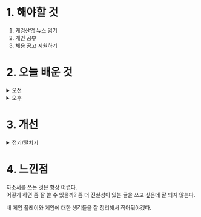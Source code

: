 
# 1. 해야할 것

1. 게임산업 뉴스 읽기 
2. 개인 공부  
3. 채용 공고 지원하기



# 2. 오늘 배운 것

<details>
<summary>오전</summary>

## 오늘의 뉴스

■ 11비트의 미스터리 어드벤처 '디 얼터스', 데모 버전 공개
'프로스트펑크'를 비롯한 독특한 게임들로 이름을 알린 폴란드의 게임 스튜디오 '11비트 스튜디오'가 오리지널 IP의 신작 '디 얼터스'의 신규 영상 2종을 공개하고, '스팀 넥스트 페스트'를 통해 플레이 가능한 데모 버전을 공개했습니다.

■ 모바일 MMORPG '블러드 위치’ 정식 서비스 실시
리얼리티 큐브드 게임(Reality Cubed Game)은 금일 오전 10시, 자사에서 서비스하는 모바일 무한 사냥 MMORPG 블러드 위치(Blood Witch)의 정식 서비스를 구글 플레이 스토어, 앱스토어, 원스토어, 갤럭시 스토어 등 4대 주 
요 앱 마켓에서 시작했다고 공식 발표했습니다. 리얼리티 큐브드 게임에 따르면 정식 서비스를 시작하기에 앞서 성우 음성과 번역에 만전을 기한 한국어화 지원, 그리고 충분한 내부 사내 테스트, 서버 안정화에 집중한 결과
, 경쟁력으로 내세우는 무한 사냥과 PvP 등 핵심 콘텐츠 대부분을 한국 유저들이 쾌적하게 경험할 수 있도록 서비스 준비 과정에 총력을 기울였다고 소개했습니다.

■ 바이오하자드 빌리지, 1,000만 장 팔렸다 
바이오하자드 시리즈의 여덟 번째 정식 넘버링 타이틀인 '바이오하자드 빌리지(이하 빌리지)'가 출시 3년 만에 판매량 1,000만 장을 달성했습니다. 캡콤은 빌리지 본편에 추가 시나리오를 더하는 '바이오하자드 빌리지 골드 에디션'의 발매, 아이폰15 프로 등의 디바이스를 통해 진행된 추가 전개에 의해 매년 약 200만 장의 판매량을 만들 수 있었고, 발매 이후 3년이 지난 지금 시점까지 신규 유저들을 더하며 결국 시리즈 최고 속도로 1,000만장이라는 기록을 세울 수 있게 됐다고 전했습니다.

■ 바이오웨어 돌아오나, '드래곤 에이지: 베일가드' 
게임 플레이 영상이 정식으로 공개되며 비교적 아쉬움을 남겼던 트레일러와 다른 '드래곤 에이지: 베일가드'의 실제 게임 플레이를 확인할 수 있게 됐습니다. EA는 한국 시각으로 12일 바이오웨어가 제작하는 드래곤 에이지 시리즈 신작, '드래곤 에이지: 베일가드'의 게임 플레이 영상을 공개했습니다.

■ LoL e스포츠, LCK-LEC-LPL 남기고 5개로 재편 
라이엇이 12일 2025년 리그 오브 레전드 e스포츠에 큰 변화를 예고했습니다. 통합이 진행되면 LoL e스포츠 1티어 리그는 현재 운영되는 LCK, LEC, LPL에 더해 아메리카스 리그, 아시아 태평양 리그 5개 체제로 전환됩니다.  

■ [Ent+] 드디어 영상 공개 넷플릭스 '아케인', 시즌2로 끝난다 
그 후속 시즌의 모습을 제대로 확인할 수 있는 영상이 처음으로 공개됐습니다. 그간 넷플릭스는 아케인2의 공식 발표, 워윅으로 추정되는 캐릭터의 모습을 확인할 수 있는 퍼스트 룩 영상을 공개한 바 있습니다.

■ 신성범 의원, "PC방 사업자가 민증 요구할 수 있도록" 추진 
PC방 사업자가 청소년의 위조 신분증 제출, 거짓말 등으로 불합리한 처벌을 받지 않도록 보호하는 법안이 국회에 제출됐습니다. 개정안은 △게임물 관련사업자(PC방 사업자)가 청소년의 신분증 위조 및 변조 또는 도용으로 청소년인 사실을 알지 못하였거나 △폭행 또는 협박으로 청소년임을 확인하지 못한 사정이 인정되는 때에는 행정처분을 면제할 수 있는 근거를 마련하는 게 핵심입니다.

■ 애플 WWDC, 챗GPT 품은 시리+게임모드+통화녹음 
애플이 현지 시각으로 10일 시작한 세계 개발자 회의 WWDC의 키노트에서 향후 로드맵을 공개했습니다. 이날 애플은 iOS 18, iPadOS 18, macOS 세쿼이아(Sequoia) 등 자사 기기들의 두뇌 업데이트에 집중한 가운데 생성형 모델을 포함한 개인용 인공지능 애플 인텔리전스를 공개했습니다.

■ 그랑사가 키우기, '장송의 프리렌'과 콜라보 실시
카카오게임즈(대표 한상우)는 11일, 파이드픽셀즈(대표 송영진)와 공동 서비스하는 신작 캐주얼 RPG '그랑사가 키우기: 나이츠x나이츠'(이하 그랑사가 키우기)와 인기 애니메이션 장송의 프리렌의 출시 기념 컬래버레이션을 실시했습니다. '그랑사가 키우기'와 협업하는 애니메이션 장송의 프리렌은 누계 발행 부수 2,000만 부를 자랑하는 인기 코믹스를 바탕으로 한 대형 애니메이션 IP(지식재산권, Intellectual property입니다.

■ '스파이 패밀리 오퍼레이션 다이어리', 예약 판매 13일 시작
'스파이 패밀리 오퍼레이션 다이어리'(한국어판)의 PlayStation®5, Nintendo Switch™용 패키지 버전을 예약 구매하시는 분께 본 작품의 주인공 아냐가 인쇄된 특제 아냐 아크릴 키링을 증정합니다. '스파이 패밀리 오퍼레이션 다이어리'(한국어판)의 패키지 초회 동봉 특전 및 다운로드 버전 예약 구매 특전으로 로이드/아냐/요르/본드의 의상 에이전트 세트, 아냐 모자 천사 고리, 아냐 모자 악마 뿔을 선행 개방할 수 있는 특전 코드를 증정합니다.

■ 디볼버 신작은 나치+코만도+오컬트 ='수메리안 식스'
인디게임 퍼블리셔 디볼버디지털(Devolver Digital Games) 퍼블리싱, 아티피서(Artificer) 개발의 실시간 전술 잠입 어드벤처 게임 ‘수메리안 식스(Sumerian Six)’가 PC 게이밍 쇼에서 공개 되었습니다. 수메리안 식스는 한국 게이머들에게는 ‘코만도스'로 익히 알려진 실시간 전술 잠입 어드벤처 장르로, 나치에 맞서 싸워 비밀스러운 미스터리를 밝혀냄과 동시에 실험적인 기술들을 이용하여 제2차 세계대전의 흐름을 바꾸기 위해 적진 깊숙히 파견된 비범한 과학자들로 구성된 분대를 이용하여 플레이 하게 됩니다.

■ '여귀교2', PS5 및 닌텐도 스위치 패키지 10월 정식 출시
에이치투 인터렉티브(이하 H2 INTERACTIVE, 대표 허준하)는 '소프트스타 엔터테인먼트(SOFTSTAR ENTERTAINMENT)'에서 개발한 1인칭 미스터리 호러 '여귀교2: 자유로운 영혼의 길(The Bridge Curse 2: The Extrication)' 한국어판 실물 패키지를 오는 10월 PS5 및 닌텐도 스위치로 정식 출시할 예정이라고 밝혔습니다. 플레이어는 대학교에서 신입 환영 행사인 '호러 페스티벌'을 배경으로 캠퍼스 내에서 벌어지고 있는 기괴한 실종 사건을 조사하는 기자나 대학생 등을 포함한 네 명의 관점에서 바라보며 학교 곳곳에서 도사리고 있는 긴장감과 적당한 유머, 그리고 순수한 공포에 직면하게 됩니다.
</details>


<details>
<summary>오후</summary>

## 자소서 작성
[네오위즈 레벨디자인 채용](https://www.neowiz.com/careers/recruit?id=490eddc8-247a-4929-8f98-0c9b727b4527)

![image](https://github.com/JM94Ent/TIL-WIL/assets/143363550/2b9f676a-4290-4db4-8757-e6a0c6a6271c)

1. 나는 어떤 개발자인가, 개발자로서의 자신을 소개해주세요. (글자수 제한 없음)
```
새로운 경험을 연구하는 개발자 우정민입니다.
게임을 만들기 시작했을 때부터 색다른 경험을 할 수 있는 게임을 만드는 것이 목표였습니다. 어떻게 하면 게임 플레이를 통해 새로운 느낌을 들게 만들 수 있을까란 생각을 계속해서 해왔습니다. 그래서 blocktober 같은 유튜브를 통해 레벨디자인과 다크 소울 등의 게임 플레이를 통해 플레이 경험을 만드는 방법 등을 공부하였습니다. 또한 실제 레벨 디자인이 현업에서 어떻게 빌드되고 있는지 알기 위해 직접 서클프롬닷 개발실에 방문하여 이야기를 나눠 견문을 넓히는 노력을 하고 있습니다.

어떤 일을 시작할 때, 계획을 세우는 성격입니다. 저는 이 계획적인 성격 덕분에 만족할 만한 성과를 거뒀기 때문입니다. 하루에 1시간 반, 일주일에 5번으로 다이어트 계획을 세웠고, 이를 통해 부족한 점을 보완한 결과 10kg 감량에 성공하여 원하는 체중에 도달했습니다. 대학생일 때는 자격증을 따기 위해 공부 계획을 세웠으며, 그 결과 기사 자격증 2개를 취득했습니다. 이런 성격을 더욱 키우고 활용하여, 개발 중에 발생하는 문제를 줄일 수 있도록 꼼꼼하게 업무에 임하겠습니다.

사람과 어울리고 웃고 웃기는 걸 좋아해서 개그 욕심이 있습니다. 때때로 분위기 메이커 역할을 자처하며, 딱딱한 분위기를 환기시키고 팀원들이 자연스럽게 녹아들 수 있게 만듭니다. 팀 프로젝트로 게임을 제작할 때 팀장을 맡아 팀원들의 의사소통 문제가 생겼을 때, 직접 팀원들을 모아 회의를 열었고 서로의 입장과 문제점을 이해할 수 있게 도와서 개발방향에 맞는 효율적인 방안을 찾았습니다. 새로운 기술을 익히고 적용하면서 걸리는 시간과 구현에 문제들도 많았지만 프로젝트 완성의 책임감을 가지고 팀원들과 협업하여 개발을 완료해 은상을 받았습니다. 이를 통해, 개발 완성은 의사소통이 중요하다는 점과 책임감을 가지고 노력한다면 보상은 따라온다는 교훈을 얻었습니다. 
위의 경험을 바탕으로 앞으로의 프로젝트에서도 완성도 있는 개발에 기여하겠습니다.
```

2. 지원동기와 입사 후 실현하고 싶은 목표를 기술해주세요. (글자수 제한 없음)
```
네오위즈에 지원한 이유는 P의 거짓과 같은 콘솔 게임류 개발에 관심이 있기 때문입니다. 프롬소프트 게임을 하면서 소울라이크 게임을 좋아하게 되었습니다. 그래서 소울라이크 게임들을 플레이하다가 게임 개발을 해보고 싶었고 게임 제작 프로그램에서 공부하면서 역량을 쌓았습니다. 이런 노력으로 직무 시야를 키우고 목표를 점점 넓히면서, 현재 제 목표는 '새로운 경험을 할 수 있는 게임을 개발하는 것'이 되었습니다. 이러한 점에서 네오위즈가 목표로하는 것과 제가 목표로 하는 것이 같아 입사하고자 하였습니다. 네오위즈는 산나비 같은 인디게임을 퍼블리싱 하면서 지원하고 있다는 것도 다양한 장르의 게임들을 보고 있어 다방면으로 나아가는 현장이라는 점이 저에게 크게 다가왔습니다.
이런 점에 있어 제가 입사한다면 저의 역량과 성향이 네오위즈와 좋은 시너지를 낼 수 있다고 확신해 이번 채용에 지원하게 되었습니다.
```

3. 플레이 했던 게임 가운데 가장 마음에 들었던 게임이 있다면 그 이유를 기술해주세요. (없다면 N/A로 기재)
```
N/A 추후 작성
```
</details>




# 3. 개선


<details>
<summary>접기/펼치기</summary>


</details>



# 4. 느낀점
자소서를 쓰는 것은 항상 어렵다.\
어떻게 하면 좀 잘 쓸 수 있을까? 좀 더 진실성이 있는 글을 쓰고 싶은데 잘 되지 않는다.

내 게임 플레이와 게임에 대한 생각들을 잘 정리해서 적어둬야겠다.

